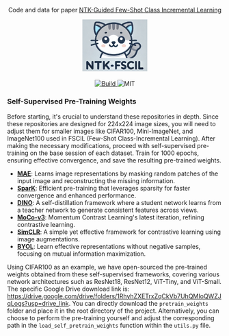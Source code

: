 <p align="center">
Code and data for paper <a href="https://arxiv.org/abs/2403.12486">NTK-Guided Few-Shot Class Incremental Learning</a>
    </br>
    <div align="center">
      <img src="logo.png" alt="Logo" style="width:30%; height:30%;">
    </div>
    </br>
    <div align="center">
        <a href="https://www.python.org/">
            <img alt="Build" src="https://img.shields.io/badge/Python-3.9+-1f425f.svg?color=purple">
        </a>
        <a>
            <img alt="MIT" src="https://img.shields.io/badge/License-MIT-yellow">
        </a>
    </div>
</p>

### Self-Supervised Pre-Training Weights

Before starting, it's crucial to understand these repositories in depth. Since these repositories are designed for 224x224 image sizes, you will need to adjust them for smaller images like CIFAR100, Mini-ImageNet, and ImageNet100 used in FSCIL (Few-Shot Class-Incremental Learning). After making the necessary modifications, proceed with self-supervised pre-training on the base session of each dataset. Train for 1000 epochs, ensuring effective convergence, and save the resulting pre-trained weights.

- **[MAE](https://github.com/facebookresearch/mae)**: Learns image representations by masking random patches of the input image and reconstructing the missing information.
- **[SparK](https://github.com/keyu-tian/SparK)**: Efficient pre-training that leverages sparsity for faster convergence and enhanced performance.
- **[DINO](https://github.com/facebookresearch/dino)**: A self-distillation framework where a student network learns from a teacher network to generate consistent features across views.
- **[MoCo-v3](https://github.com/facebookresearch/moco-v3)**: Momentum Contrast Learning's latest iteration, refining contrastive learning.
- **[SimCLR](https://github.com/sthalles/SimCLR)**: A simple yet effective framework for contrastive learning using image augmentations.
- **[BYOL](https://github.com/sthalles/PyTorch-BYOL)**: Learn effective representations without negative samples, focusing on mutual information maximization.

Using CIFAR100 as an example, we have open-sourced the pre-trained weights obtained from these self-supervised frameworks, covering various network architectures such as ResNet18, ResNet12, ViT-Tiny, and ViT-Small. The specific Google Drive download link is: https://drive.google.com/drive/folders/1RhyhZXETrxZqCkVb7UhQMIoQWZJqLogs?usp=drive_link. You can directly download the `pretrain_weights` folder and place it in the root directory of the project. Alternatively, you can choose to perform the pre-training yourself and adjust the corresponding path in the `load_self_pretrain_weights` function within the `utils.py` file.
